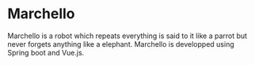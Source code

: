 # Marchello
Marchello is a robot which repeats everything is said to it like a parrot but never forgets anything like a elephant.
Marchello is developped using Spring boot and Vue.js.
